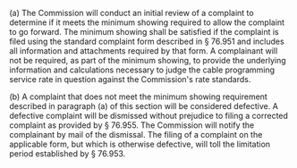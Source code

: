 (a) The Commission will conduct an initial review of a complaint to determine if it meets the minimum showing required to allow the complaint to go forward. The minimum showing shall be satisfied if the complaint is filed using the standard complaint form described in § 76.951 and includes all information and attachments required by that form. A complainant will not be required, as part of the minimum showing, to provide the underlying information and calculations necessary to judge the cable programming service rate in question against the Commission's rate standards.

(b) A complaint that does not meet the minimum showing requirement described in paragraph (a) of this section will be considered defective. A defective complaint will be dismissed without prejudice to filing a corrected complaint as provided by § 76.955. The Commission will notify the complainant by mail of the dismissal. The filing of a complaint on the applicable form, but which is otherwise defective, will toll the limitation period established by § 76.953.

